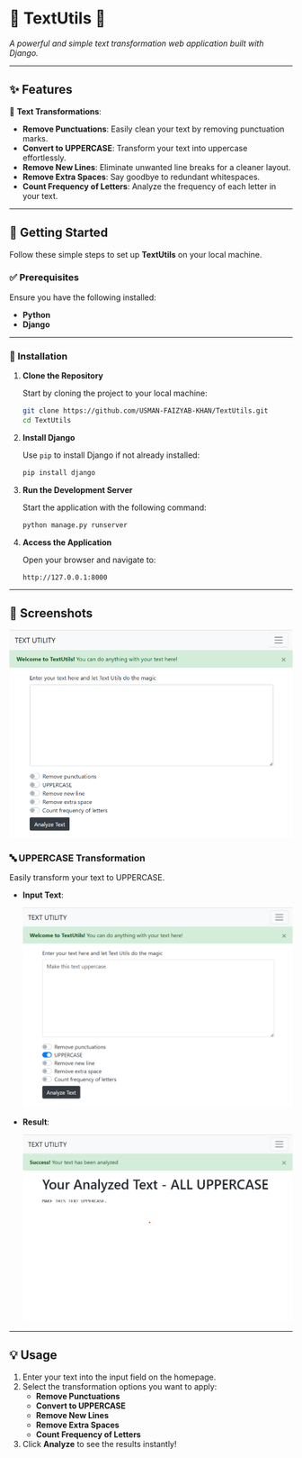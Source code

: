 # 🌟 TextUtils 🌟  
_A powerful and simple text transformation web application built with Django._

---

## ✨ Features  

🎯 **Text Transformations**:  
- **Remove Punctuations**: Easily clean your text by removing punctuation marks.  
- **Convert to UPPERCASE**: Transform your text into uppercase effortlessly.  
- **Remove New Lines**: Eliminate unwanted line breaks for a cleaner layout.  
- **Remove Extra Spaces**: Say goodbye to redundant whitespaces.  
- **Count Frequency of Letters**: Analyze the frequency of each letter in your text.  

---

## 🚀 Getting Started  

Follow these simple steps to set up **TextUtils** on your local machine.

### ✅ Prerequisites  

Ensure you have the following installed:  
- **Python** 
- **Django** 

---

### 🔧 Installation  

1. **Clone the Repository**
   
   Start by cloning the project to your local machine:
    
   ```bash
   git clone https://github.com/USMAN-FAIZYAB-KHAN/TextUtils.git
   cd TextUtils
   ```

3. **Install Django**
   
   Use `pip` to install Django if not already installed:
   
   ```bash
   pip install django
   ```

4. **Run the Development Server**
   
   Start the application with the following command:
   
   ```bash
   python manage.py runserver
   ```

6. **Access the Application**
   
   Open your browser and navigate to:
    
   ```
   http://127.0.0.1:8000
   ```
   
---

## 📸 Screenshots  

![Home Page Screenshot](https://github.com/USMAN-FAIZYAB-KHAN/TextUtils/blob/main/Screenshots/homepage.png)  

### 🔤 UPPERCASE Transformation  
Easily transform your text to UPPERCASE.  
- **Input Text**:
  
  ![UPPERCASE Result Screenshot](https://github.com/USMAN-FAIZYAB-KHAN/TextUtils/blob/main/Screenshots/uppercase.png) 

- **Result**:
  
  ![UPPERCASE Input Screenshot](https://github.com/USMAN-FAIZYAB-KHAN/TextUtils/blob/main/Screenshots/uppercase-result.png)  

---

## 💡 Usage  

1. Enter your text into the input field on the homepage.  
2. Select the transformation options you want to apply:  
   - **Remove Punctuations**  
   - **Convert to UPPERCASE**  
   - **Remove New Lines**  
   - **Remove Extra Spaces**  
   - **Count Frequency of Letters**  
3. Click **Analyze** to see the results instantly!   
